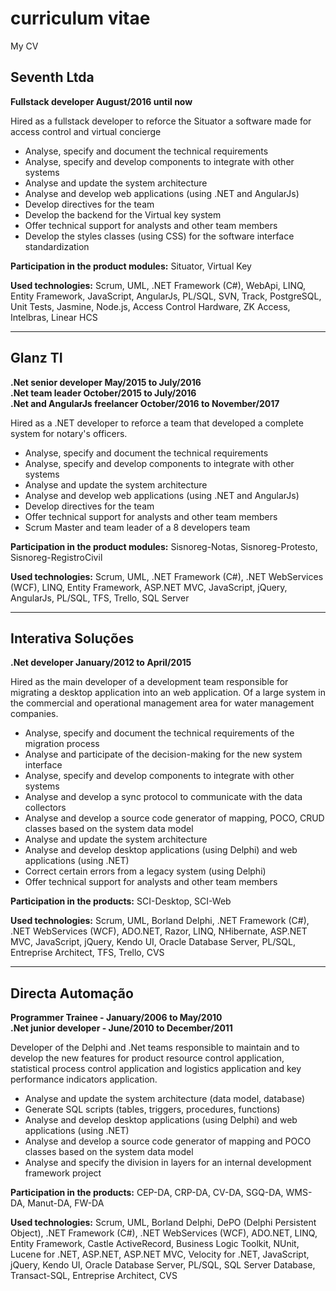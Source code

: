 # curriculum vitae
My CV

## Seventh Ltda
**Fullstack developer August/2016 until now**

Hired as a fullstack developer to reforce the Situator a software made for access control and virtual concierge

* Analyse, specify and document the technical requirements
* Analyse, specify and develop components to integrate with other systems
* Analyse and update the system architecture
* Analyse and develop web applications (using .NET and AngularJs)
* Develop directives for the team
* Develop the backend for the Virtual key system
* Offer technical support for analysts and other team members
* Develop the styles classes (using CSS) for the software interface standardization

**Participation in the product modules:** Situator, Virtual Key

**Used technologies:** Scrum, UML, .NET Framework (C#), WebApi, LINQ, Entity Framework, JavaScript, AngularJs, PL/SQL, SVN, Track, PostgreSQL, Unit Tests, Jasmine,
Node.js, Access Control Hardware, ZK Access, Intelbras, Linear HCS

---

## Glanz TI
**.Net senior developer May/2015 to July/2016**  
**.Net team leader October/2015 to July/2016**  
**.Net and AngularJs freelancer October/2016 to November/2017**  

Hired as a .NET developer to reforce a team that developed a complete system for notary's officers.

* Analyse, specify and document the technical requirements
* Analyse, specify and develop components to integrate with other systems
* Analyse and update the system architecture
* Analyse and develop web applications (using .NET and AngularJs)
* Develop directives for the team
* Offer technical support for analysts and other team members
* Scrum Master and team leader of a 8 developers team

**Participation in the product modules:** Sisnoreg-Notas, Sisnoreg-Protesto, Sisnoreg-RegistroCivil

**Used technologies:** Scrum, UML, .NET Framework (C#), .NET WebServices (WCF), LINQ, Entity Framework, ASP.NET MVC, JavaScript, jQuery, AngularJs, PL/SQL, TFS, Trello, SQL Server

---

## Interativa Soluções
**.Net developer January/2012 to April/2015**

Hired as the main developer of a development team responsible for migrating a desktop application into an web application. Of a large system in the commercial and operational management area for water management companies.

* Analyse, specify and document the technical requirements of the migration process
* Analyse and participate of the decision-making for the new system interface
* Analyse, specify and develop components to integrate with other systems
* Analyse and develop a sync protocol to communicate with the data collectors
* Analyse and develop a source code generator of mapping, POCO, CRUD classes based on the system data model
* Analyse and update the system architecture
* Analyse and develop desktop applications (using Delphi) and web applications (using .NET)
* Correct certain errors from a legacy system (using Delphi)
* Offer technical support for analysts and other team members

**Participation in the products:** SCI-Desktop, SCI-Web

**Used technologies:** Scrum, UML, Borland Delphi, .NET Framework (C#), .NET WebServices (WCF), ADO.NET, Razor, LINQ, NHibernate, ASP.NET MVC, JavaScript, jQuery, Kendo UI, Oracle Database Server, PL/SQL, Entreprise Architect, TFS, Trello, CVS

---

## Directa Automação
**Programmer Trainee - January/2006 to May/2010**  
**.Net junior developer - June/2010 to December/2011**

Developer of the Delphi and .Net teams responsible to maintain and to develop the new features for product resource control application, statistical process control application and logistics application and key performance indicators application.

* Analyse and update the system architecture (data model, database)
* Generate SQL scripts (tables, triggers, procedures, functions)
* Analyse and develop desktop applications (using Delphi) and web applications (using .NET)
* Analyse and develop a source code generator of mapping and POCO classes based on the system data model
* Analyse and specify the division in layers for an internal development framework project

**Participation in the products:** CEP-DA, CRP-DA, CV-DA, SGQ-DA, WMS-DA, Manut-DA, FW-DA

**Used technologies:** Scrum, UML, Borland Delphi, DePO (Delphi Persistent Object), .NET Framework (C#), .NET WebServices (WCF), ADO.NET, LINQ, Entity Framework, Castle ActiveRecord, Business Logic Toolkit, NUnit, Lucene for .NET, ASP.NET, ASP.NET MVC, Velocity for .NET, JavaScript, jQuery, Kendo UI, Oracle Database Server, PL/SQL, SQL Server Database, Transact-SQL, Entreprise Architect, CVS

